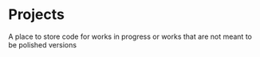 # Projects
A place to store code for works in progress or works that are not meant to be polished versions
